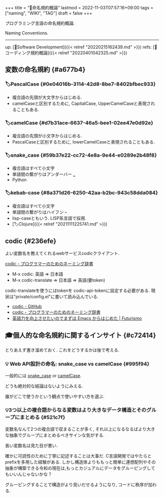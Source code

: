 +++
title = "📝命名規約概論"
lastmod = 2022-11-03T07:57:16+09:00
tags = ["naming", "WIKI", "TAG"]
draft = false
+++

プログラミング言語の命名規約概論.

Naming Conventions.

---

up: [📂Software Development]({{< relref "20220215162439.md" >}}) refs: [📝コーディング規約概論]({{< relref "20220401042325.md" >}})


## 変数の命名規約 {#a677b4}


### 🏷PascalCase {#0e04016b-3114-42d8-8be7-8402bfbec933}

-   複合語の先頭が大文字からはじめる.
-   camelCaseと区別するために, CapitalCase, UpperCamelCaseと表現されることもある.


### 🏷camelCase {#d7b31ace-6637-46a5-bee1-02ee47e0d92e}

-   複合語の先頭が小文字からはじめる.
-   PascalCaseと区別するために, lowerCamelCaseと表現されることもある.


### 🏷snake_case {#59b37e22-cc72-4e8a-9e44-e0289e2b48f8}

-   複合語はすべて小文字
-   単語間の繋がりはアンダーバー **_**
-   Python


### 🏷kebab-case {#8a371d26-6250-42aa-b2bc-943c58dda084}

-   複合語はすべて小文字
-   単語間の繋がりはハイフン **-**
-   lisp-caseともいう. LISP系言語で採用.
-   [🏷Clojure]({{< relref "20211111225741.md" >}})


## codic {#236efe}

よい変数名を教えてくれるwebサービスcodicクライアント.

[codic - プログラマーのためのネーミング辞書](https://codic.jp/)

-   M-x codic: 英語 => 日本語
-   M-x codic-translate => 日本語 => 英語(要token)

codic-translateを使うにはtokenを codic-api-tokenに設定する必要がある.
現状は"private/config.el"に書いて読み込んでいる.

-   [codic - GitHub](https://github.com/emacsorphanage/codic)
-   [codic - プログラマーのためのネーミング辞書](https://codic.jp/)
-   [英語力を向上させたいのでまずは Emacs からはじめた | Futurismo](https://futurismo.biz/archives/2538/)


## 🎓個人的な命名規約に関するインサイト {#c72414}

とりあえず書き溜めておく. これをどうするかは後で考える.


### <span class="org-todo todo _">💡</span> Web API設計の命名: snake_case vs camelCase {#995f94}

一般的には [snake_case](#59b37e22-cc72-4e8a-9e44-e0289e2b48f8) or [camelCase](#d7b31ace-6637-46a5-bee1-02ee47e0d92e).

どうも絶対的な結論はないようにみえる.

誰がどこで使うかという観点で使いやすい方を選ぶ.


### 💡3つ以上の複合語からなる変数はより大きなデータ構造とそのグループにまとめる {#521c7f}

変数名なんて2つの複合語で収まることが多く,
それ以上になるなるばより大きな抽象でグループにまとめるべきサインな気がする.

長い変数名は見た目が悪い.

確かに可読性のために丁寧に記述することは大事だ. C言語開発ではやたらとprefixを多用した経験がある. しかし構造体よりももっと簡単に連想配列やその抽象が構築できる令和の現在は,もっとカジュアルにデータをグルーピングしてもいいんじゃないかな？

グルーピングすることで構造がより見いだせるようになり, コードに秩序が加わる.
